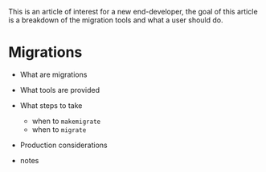 This is an article of interest for a new end-developer, the goal of this article is a breakdown of the migration tools and what a user should do.

# Migrations

+ What are migrations
+ What tools are provided
+ What steps to take
    + when to `makemigrate`
    + when to `migrate`

+ Production considerations

+ notes


